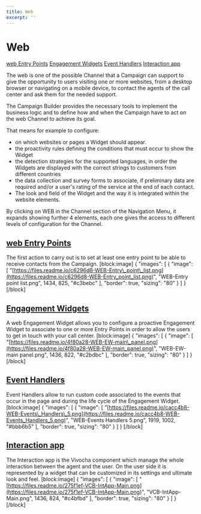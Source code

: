 ```yaml
---
title: Web
excerpt: ''
---
```


# Web

[web Entry Points](web.md#section--web-entry-points-doc-vcb-web-entry-points--) [Engagement Widgets](web.md#section--engagement-widgets-doc-vcb-web-engagement-widgets-) [Event Handlers](web.md#section--event-handlers-doc-vcb-event-handlers-) [Interaction app](web.md#section--interaction-app-doc-vcb-interaction-app-)   


The web is one of the possible Channel that a Campaign can support to give the opportunity to users visiting one or more websites, from a desktop browser or navigating on a mobile device, to contact the agents of the call center and ask them for the needed support.

The Campaign Builder provides the necessary tools to implement the business logic and to define how and when the Campaign have to act on the web Channel to achieve its goal.

That means for example to configure:

* on which websites or pages a Widget should appear.
* the proactivity rules defining the conditions that must occur to show the Widget 
* the detection strategies for the supported languages, in order the Widgets are displayed with the correct strings to customers from different countries
* the data collection and survey forms to associate, if preliminary data are required and/or a user's rating of the service at the end of each contact.
* The look and field of the Widget and the way it is integrated within the website elements.

By clicking on WEB in the Channel section of the Navigation Menu, it expands showing further 4 elements, each one gives the access to different levels of configuration for the Channel.

## [web Entry Points](doc:vcb-web-entry-points)

The first action to carry out is to set at least one entry point to be able to receive contacts from the Campaign. \[block:image\] { "images": \[ { "image": \[ "[https://files.readme.io/c6296d8-WEB-Entry\_point\_list.png](https://files.readme.io/c6296d8-WEB-Entry_point_list.png)", "WEB-Entry point list.png", 1434, 825, "\#c3bebc" \], "border": true, "sizing": "80" } \] } \[/block\]

## [Engagement Widgets](doc:vcb-web-engagement-widgets)

A web Engagement Widget allows you to configure a proactive Engagement Widget to associate to one or more Entry Points in order to allow the users to get in touch with your call center. \[block:image\] { "images": \[ { "image": \[ "[https://files.readme.io/4f80a28-WEB-EW-main\_panel.png](https://files.readme.io/4f80a28-WEB-EW-main_panel.png)", "WEB-EW-main panel.png", 1436, 822, "\#c2bdbc" \], "border": true, "sizing": "80" } \] } \[/block\]

## [Event Handlers](doc:vcb-event-handlers)

Event Handlers allow to run custom code associated to the events that occur in the page and during the life cycle of the Engagement Widget. \[block:image\] { "images": \[ { "image": \[ "[https://files.readme.io/cacc4b8-WEB-Events\_Handlers\_5.png](https://files.readme.io/cacc4b8-WEB-Events_Handlers_5.png)", "WEB-Events Handlers 5.png", 1919, 1002, "\#bbb6b5" \], "border": true, "sizing": "80" } \] } \[/block\]

## [Interaction app](doc:vcb-interaction-app)

The Interaction app is the Vivocha component which manage the whole interaction between the agent and the user. On the user side it is represented by a widget that can be customized in its settings and ultimate look and feel. \[block:image\] { "images": \[ { "image": \[ "[https://files.readme.io/275f1ef-VCB-IntApp-Main.png](https://files.readme.io/275f1ef-VCB-IntApp-Main.png)", "VCB-IntApp-Main.png", 1436, 824, "\#c4bfbd" \], "border": true, "sizing": "80" } \] } \[/block\]

